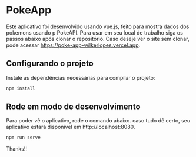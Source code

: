 # PokeApp

Este aplicativo foi desenvolvido usando vue.js, feito para mostra dados dos pokemons usando p PokeAPI. Para usar em seu local de trabalho siga os passos abaixo após clonar o repositório. Caso deseje ver o site sem clonar, pode acessar https://poke-app-wilkerlopes.vercel.app.

## Configurando o projeto

Instale as dependências necessárias para compilar o projeto:

```bash
npm install
```

## Rode em modo de desenvolvimento

Para poder vê o aplicativo, rode o comando abaixo. caso tudo dê certo, seu aplicativo estará disponível em http://localhost:8080.

```bash
npm run serve
```

Thanks!!
